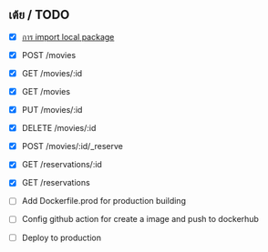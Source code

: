 ## เต้ย / TODO

- [x] [การ import local package](https://riptutorial.com/go/example/22421/importing-packages)
- [x] POST /movies
- [x] GET /movies/:id
- [x] GET /movies
- [x] PUT /movies/:id
- [x] DELETE /movies/:id

- [x] POST /movies/:id/_reserve
- [x] GET /reservations/:id
- [x] GET /reservations

- [ ] Add Dockerfile.prod for production building
- [ ] Config github action for create a image and push to dockerhub
- [ ] Deploy to production